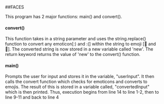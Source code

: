 ##FACES

This program has 2 major functions: main() and convert().
#### convert()
This function takes in a string parameter and uses the string.replace() function to convert any emoticon[:) and :(]
within the string to emoji [🙂 and 🙁]. The converted string is now stored in a new variable called 'new'. The return keyword returns the value of 'new'
to the convert() function.
           
#### main()
Prompts the user for input and stores it in the variable, "userInput". It then calls the convert function which checks for emoticons and converts to emojis. The result of this is stored in a variable called, "convertedInput" which is then printed.
Thus, execution begins from line 14 to line 1-2,  then to line 9-11 and back to line 4                                            
                                                                                                                                

                                                       
